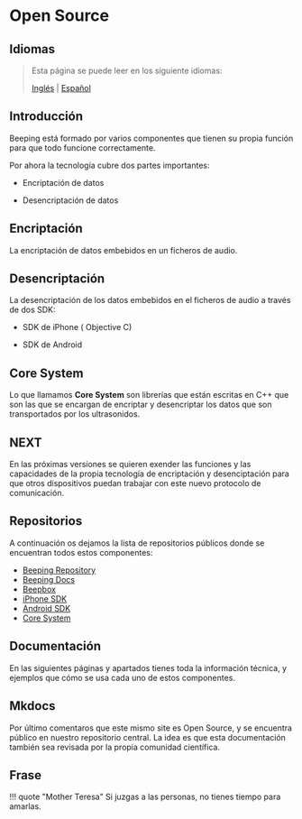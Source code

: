 # Open Source

## Idiomas

> Esta página se puede leer en los siguiente idiomas:
>  
> [Inglés](https://en.beeping.land/componets/) | [Español](https://es.beeping.land/componets/)

## Introducción

Beeping está formado por varios componentes que tienen su propia función para que todo funcione correctamente.

Por ahora la tecnología cubre dos partes importantes:

- Encriptación de datos

- Desencriptación de datos

## Encriptación

La encriptación de datos embebidos en un ficheros de audio.

## Desencriptación

La desencriptación de los datos embebidos en el ficheros de audio a través de dos SDK:

- SDK de iPhone ( Objective C)

- SDK de Android

## Core System

Lo que llamamos **Core System** son librerías que están escritas en C++ que son las que se encargan de encriptar y desencriptar los datos que son transportados por los ultrasonidos.

## NEXT

En las próximas versiones se quieren exender las funciones y las capacidades de la propia tecnología de encriptación y desenciptación para que otros dispositivos puedan trabajar con este nuevo protocolo de comunicación.

## Repositorios

A continuación os dejamos la lista de repositorios públicos donde se encuentran todos estos componentes:

* [Beeping Repository](https://github.com/beeping-io)
* [Beeping Docs](https://github.com/beeping-io/beeping-docs)
* [Beepbox](https://github.com/beeping-io/beepbox)
* [iPhone SDK](https://github.com/beeping-io/sdk-iphone-objective-c)
* [Android SDK](https://github.com/beeping-io/sdk-android)
* [Core System](https://github.com/beeping-io/beeping-core)

## Documentación

En las siguientes páginas y apartados tienes toda la información técnica, y ejemplos que cómo se usa cada uno de estos componentes.

## Mkdocs

Por último comentaros que este mismo site es Open Source, y se encuentra público en nuestro repositorio central. La idea es que esta documentación también sea revisada por la propia comunidad científica.

## Frase

!!! quote "Mother Teresa"
    Si juzgas a las personas, no tienes tiempo para amarlas.
